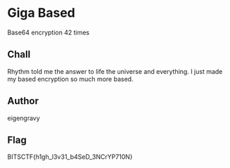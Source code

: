# Giga Based

Base64 encryption 42 times

## Chall

Rhythm told me the answer to life the universe and everything. I just made my based encryption so much more based.

## Author

eigengravy

## Flag

BITSCTF{h1gh_l3v31_b4SeD_3NCrYP710N}
